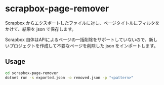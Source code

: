 # scrapbox-page-remover

Scrapbox からエクスポートしたファイルに対し、ページタイトルにフィルタをかけて、結果を json で保存します。

Scrapbox 自体はAPIによるページの一括削除をサポートしていないので、新しいプロジェクトを作成して不要なページを削除した json をインポートします。

## Usage

```bash
cd scrapbox-page-remover
dotnet run -s exported.json -o removed.json -p "<pattern>"
```
